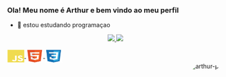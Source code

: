 ### Ola! Meu nome é Arthur e bem vindo ao meu perfil

- 🌱 estou estudando programaçao
 
 <div align="center">
  <a href="https://github.com/arthurcerqueirm">
  <img height="180em" src="https://github-readme-stats.vercel.app/api?username=arthurcerqueirm&show_icons=true&theme=github_dark&include_all_commits=true&count_private=true"/>
  <img height="180em" src="https://github-readme-stats.vercel.app/api/top-langs/?username=arthurcerqueirm&layout=compact&langs_count=7&theme=github_dark"/>
</div>
  <div style="display: inline_block"><br>
  <img align="center" alt="arthur-Js" height="30" width="40" src="https://raw.githubusercontent.com/devicons/devicon/master/icons/javascript/javascript-plain.svg">
  <img align="center" alt="arthur-HTML" height="30" width="40" src="https://raw.githubusercontent.com/devicons/devicon/master/icons/html5/html5-original.svg">
  <img align="center" alt="arthur-CSS" height="30" width="40" src="https://raw.githubusercontent.com/devicons/devicon/master/icons/css3/css3-original.svg">
</div>
 <div>
  <img align="right" alt="arthur-pic" height="150" style="border-radius:50px;" src="https://cdn.discordapp.com/attachments/822937212042739722/900826175230844928/kirito-sao.gif">
 </div>

